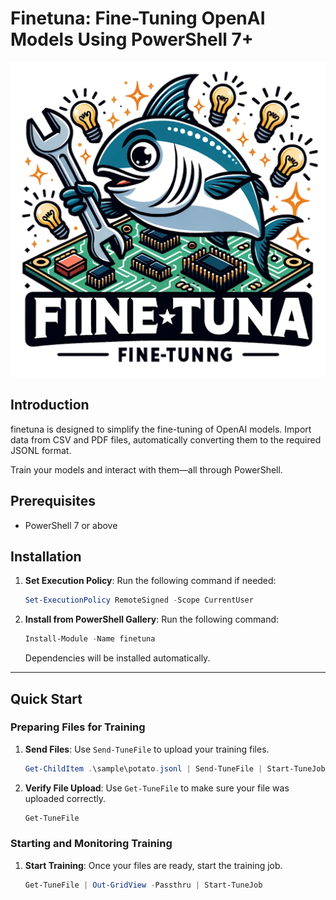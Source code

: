 # Finetuna: Fine-Tuning OpenAI Models Using PowerShell 7+

<p align="center">
  <img src="./logo.png"/>
</p>

## Introduction

finetuna is designed to simplify the fine-tuning of OpenAI models. Import data from CSV and PDF files, automatically converting them to the required JSONL format.

Train your models and interact with them—all through PowerShell.

## Prerequisites

- PowerShell 7 or above

## Installation

1. **Set Execution Policy**:
   Run the following command if needed:
    ```powershell
    Set-ExecutionPolicy RemoteSigned -Scope CurrentUser
    ```

2. **Install from PowerShell Gallery**:
    Run the following command:
    ```powershell
    Install-Module -Name finetuna
    ```
    Dependencies will be installed automatically.
---

## Quick Start

### Preparing Files for Training

1. **Send Files**:
   Use `Send-TuneFile` to upload your training files.

    ```powershell
    Get-ChildItem .\sample\potato.jsonl | Send-TuneFile | Start-TuneJob
    ```

2. **Verify File Upload**:
   Use `Get-TuneFile` to make sure your file was uploaded correctly.
    ```powershell
    Get-TuneFile
    ```

### Starting and Monitoring Training

1. **Start Training**:
   Once your files are ready, start the training job.
    ```powershell
    Get-TuneFile | Out-GridView -Passthru | Start-TuneJob
    ```
